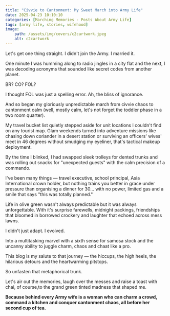 ```yaml
---
title: "Civvie to Cantonment: My Sweet March into Army Life"
date: 2025-04-23 10:10:10
categories: [Marching Memories - Posts About Army Life]
tags: [army life, stories, wifehood]
image:
    path: /assets/img/covers/c2cartwork.jpeg
    alt: c2cartwork
---
```


Let's get one thing straight. I didn't join the Army. I married it.

One minute I was humming along to radio jingles in a city flat and the next, I was decoding acronyms that sounded like secret codes from another planet.

BR? CO? FOL?

I thought FOL was just a spelling error. Ah, the bliss of ignorance.

And so began my gloriously unpredictable march from civvie chaos to cantonment calm (well, mostly calm, let's not forget the toddler phase in a two room quarter).

My travel bucket list quietly stepped aside for unit locations I couldn't find on any tourist map. Glam weekends turned into adventure missions like chasing down coriander in a desert station or surviving an officers' wives' meet in 46 degrees without smudging my eyeliner, that's tactical makeup deployment.

By the time I blinked, I had swapped sleek trolleys for dented trunks and was rolling out snacks for "unexpected guests" with the calm precision of a commando.

I've been many things — travel executive, school principal, Asia International crown holder, but nothing trains you better in grace under pressure than organising a dinner for 30… with no power, limited gas and a smile that says "this was totally planned."

Life in olive green wasn't always predictable but it was always unforgettable. With it's surprise farewells, midnight packings, friendships that bloomed in borrowed crockery and laughter that echoed across mess lawns.

I didn't just adapt. I evolved.

Into a multitasking marvel with a sixth sense for samosa stock and the uncanny ability to juggle charm, chaos and chaat like a pro.

This blog is my salute to that journey — the hiccups, the high heels, the hilarious detours and the heartwarming pitstops.

So unfasten that metaphorical trunk.

Let's air out the memories, laugh over the messes and raise a toast with chai, of course,to the grand green tinted madness that shaped me.

**Because behind every Army wife is a woman who can charm a crowd, command a kitchen and conquer cantonment chaos, all before her second cup of tea.**
